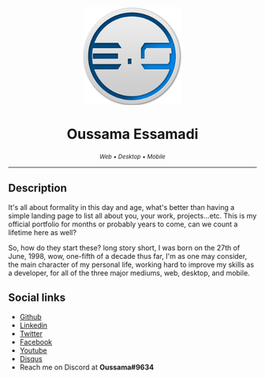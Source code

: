<p align="center">
    <img src="assets/images/logo.png" alt="Logo" width="200px">
    <h1 align="center">
        Oussama Essamadi
        <br>
    </h1>
    <p align="center">
        <i align="center"><small>Web • Desktop • Mobile</small></i>
    </p>
    <hr>
</p>

## Description
It's all about formality in this day and age, what's better than having a simple landing page to list all about you, your work, projects...etc.
This is my official portfolio for months or probably years to come, can we count a lifetime here as well?

So, how do they start these? long story short, I was born on the 27th of June, 1998, wow, one-fifth of a decade thus far, I'm as one may consider, the main character of my personal life, working hard to improve my skills as a developer, for all of the three major mediums, web, desktop, and mobile.

## Social links
* [Github](https://github.com/EOussama)
* [Linkedin](https://www.linkedin.com/in/oussama-essamadi-a59326155/)
* [Twitter](https://twitter.com/OussamaGtacj)
* [Facebook](https://www.facebook.com/oussama.essamadi)
* [Youtube](https://www.youtube.com/channel/UCw2ptm5qXBr61Jn8QingQFQ)
* [Disqus](https://disqus.com/by/oussamaessamadi/)
* Reach me on Discord at **Oussama#9634**
